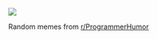 ![](https://preview.redd.it/38dcmo4l4obf1.png?width=320&crop=smart&auto=webp&s=24dd7697b7a58af558ca732fcbba4b3892dc7042)

 Random memes from [r/ProgrammerHumor](https://www.reddit.com/r/ProgrammerHumor/)
